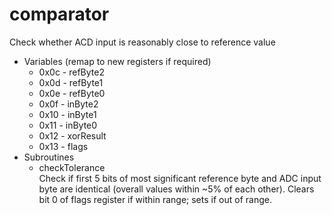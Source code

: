 # comparator
Check whether ACD input is reasonably close to reference value

- Variables (remap to new registers if required)
  - 0x0c - refByte2
  - 0x0d - refByte1
  - 0x0e - refByte0
  - 0x0f - inByte2
  - 0x10 - inByte1
  - 0x11 - inByte0
  - 0x12 - xorResult
  - 0x13 - flags
- Subroutines
  - checkTolerance </br>
    Check if first 5 bits of most significant reference byte and ADC input byte are identical (overall values within ~5% of each other). Clears bit 0 of flags register if within range; sets if out of range.
